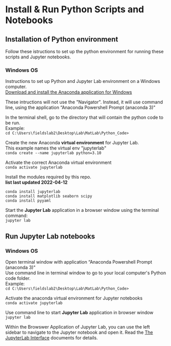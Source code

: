 # Install & Run Python Scripts and Notebooks
## Installation of Python environment  
Follow these istructions to set up the python environment for running these scripts and Jupyter notebooks.

### Windows OS
Instructions to set up Python and Jupyter Lab environment on a Windows computer.   
[Download and install the Anaconda application for Windows](https://docs.anaconda.com/anaconda/install/windows/)   

These intructions will not use the "Navigator". Instead, it will use command line, using the application “Anaconda Powershell Prompt (anaconda 3)"   

In the terminal shell, go to the directory that will contain the python code to be run.   
Example:   
`cd C:\Users\fieldslab2\Desktop\Lab\MatLab\Python_Code>`   

Create the new Anaconda __virtual environment__ for Jupyter Lab.    
This example names the virtual env "jupyterlab"   
`conda create --name jupyterlab python=3.10`

Activate the correct Anaconda virtual environment    
`conda activate jupyterlab`   

Install the modules required by this repo.  
__list last updated 2022-04-12__  
```
conda install jupyterlab
conda install matplotlib seaborn scipy
conda install pyyaml
```

Start the __Jupyter Lab__ application in a browser window using the terminal command:   
`jupyter lab`

## Run Jupyter Lab notebooks
### Windows OS
Open terminal window with application “Anaconda Powershell Prompt (anaconda 3)"   
Use command line in terminal window to go to your local computer's Python code folder.    
Example:   
`cd C:\Users\fieldslab2\Desktop\Lab\MatLab\Python_Code>`

Activate the anaconda virtual environment for Jupyter notebooks   
`conda activate jupyterlab`   

Use command line to start __Jupyter Lab__ application in browser window   
`jupyter lab`

Within the Browswer Application of Jupyter Lab, you can use the left sidebar to navigate to the Jupyter notebook and open it.
Read the [The JupyterLab Interface](https://jupyterlab.readthedocs.io/en/stable/user/interface.html) documents for details.   
